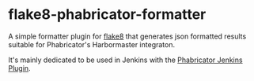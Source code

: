 flake8-phabricator-formatter
============================

A simple formatter plugin for [flake8](http://flake8.pycqa.org) that generates
json formatted results suitable for Phabricator's Harbormaster integraton.

It's mainly dedicated to be used in Jenkins with the
[Phabricator Jenkins Plugin](https://github.com/uber/phabricator-jenkins-plugin).
